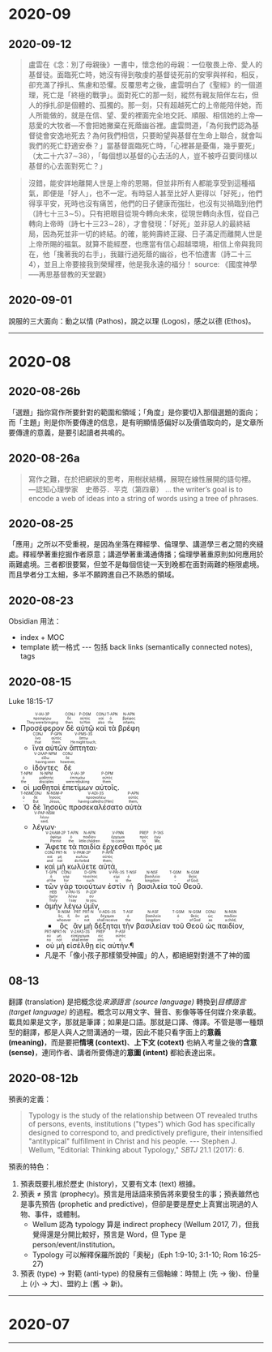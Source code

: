 # 2020-09
## 2020-09-12
> 盧雲在《念：別了母親後》一書中，懷念他的母親：一位敬畏上帝、愛人的基督徒。面臨死亡時，她沒有得到敬虔的基督徒死前的安寧與祥和，相反，卻充滿了掙扎、焦慮和恐懼。反覆思考之後，盧雲明白了《聖經》的一個道理，死亡是「終極的戰爭」。面對死亡的那一刻，縱然有親友陪伴左右，但人的掙扎卻是個體的、孤獨的。那一刻，只有超越死亡的上帝能陪伴她，而人所能做的，就是在信、望、愛的裡面完全地交託、順服、相信她的上帝—慈愛的大牧者—不會把她撇棄在死蔭幽谷裡。盧雲問道，「為何我們認為基督徒會安逸地死去？為何我們相信，只要盼望與基督在生命上聯合，就會叫我們的死亡舒適安泰？」當基督面臨死亡時，「心裡甚是憂傷，幾乎要死」（太二十六37∼38），「每個想以基督的心去活的人，豈不被呼召要同樣以基督的心去面對死亡？」  

> 沒錯，能安詳地離開人世是上帝的恩賜，但並非所有人都能享受到這種福氣，即便是「好人」，也不一定。有時惡人甚至比好人更得以「好死」，他們得享平安，死時也沒有痛苦，他們的日子健康而強壯，也沒有災禍臨到他們（詩七十三3∼5）。只有把眼目從現今轉向未來，從現世轉向永恆，從自己轉向上帝時（詩七十三23∼28），才會發現：「好死」並非惡人的最終結局，因為死並非一切的終結。的確，能夠壽終正寢、日子滿足而離開人世是上帝所賜的福氣。就算不能經歷，也應當有信心超越環境，相信上帝與我同在，他「攙著我的右手」，我雖行過死蔭的幽谷，也不怕遭害（詩二十三4），並且上帝要接我到榮耀裡，他是我永遠的福分！
> source: 《國度神學──再思基督教的天堂觀》
## 2020-09-01
說服的三大面向：動之以情 (Pathos)，說之以理 (Logos)，感之以德 (Ethos)。

---
# 2020-08
## 2020-08-26b
「選題」指你寫作所要針對的範圍和領域；「角度」是你要切入那個選題的面向；而「主題」則是你所要傳達的信息，是有明顯情感偏好以及價值取向的，是文章所要傳達的意義，是要引起讀者共鳴的。
## 2020-08-26a
> 寫作之難，在於把網狀的思考，用樹狀結構，展現在線性展開的語句裡。
> —認知心理學家　史蒂芬．平克（第四章）
> ... the writer’s goal is to encode a web of ideas into a string of words using a tree of phrases.
## 2020-08-25
「應用」之所以不受重視，是因為坐落在釋經學、倫理學、講道學三者之間的夾縫處。釋經學著重挖掘作者原意；講道學著重溝通傳播；倫理學著重原則如何應用於兩難處境。三者都很要緊，但並不是每個信徒一天到晚都在面對兩難的極限處境。而且學者分工太細，多半不願跨進自己不熟悉的領域。

## 2020-08-23
Obsidian 用法：
- index + MOC
- template 統一格式 --- 包括 back links (semantically connected notes), tags
## 2020-08-15
Luke 18:15-17 
- <RUBY><ruby><ruby>Προσέφερον<rt>They were bringing</rt></ruby><rt>προσφέρω</rt></ruby><rt>V-IAI-3P</rt></RUBY> <RUBY><ruby><ruby>δὲ<rt>then</rt></ruby><rt>δέ</rt></ruby><rt>CONJ</rt></RUBY> <RUBY><ruby><ruby>αὐτῷ<rt>to Him</rt></ruby><rt>αὐτός</rt></ruby><rt>P-DSM</rt></RUBY> <RUBY><ruby><ruby>καὶ<rt>also</rt></ruby><rt>καί</rt></ruby><rt>CONJ</rt></RUBY> <RUBY><ruby><ruby>τὰ<rt>the</rt></ruby><rt>ὁ</rt></ruby><rt>T-APN</rt></RUBY> <RUBY><ruby><ruby>βρέφη<rt>infants‚</rt></ruby><rt>βρέφος</rt></ruby><rt>N-APN</rt></RUBY> 
	- <RUBY><ruby><ruby>ἵνα<rt>that</rt></ruby><rt>ἵνα</rt></ruby><rt>CONJ</rt></RUBY> <RUBY><ruby><ruby>αὐτῶν<rt>them</rt></ruby><rt>αὐτός</rt></ruby><rt>P-GPN</rt></RUBY> <RUBY><ruby><ruby>ἅπτηται·<rt>He might touch;</rt></ruby><rt>ἅπτω</rt></ruby><rt>V-PMS-3S</rt></RUBY> 
	- <RUBY><ruby><ruby>ἰδόντες<rt>having seen</rt></ruby><rt>εἴδω</rt></ruby><rt>V-2AAP-NPM</rt></RUBY> <RUBY><ruby><ruby>δὲ<rt>however‚</rt></ruby><rt>δέ</rt></ruby><rt>CONJ</rt></RUBY> 
- <RUBY><ruby><ruby>οἱ<rt>the</rt></ruby><rt>ὁ</rt></ruby><rt>T-NPM</rt></RUBY> <RUBY><ruby><ruby>μαθηταὶ<rt>disciples</rt></ruby><rt>μαθητής</rt></ruby><rt>N-NPM</rt></RUBY> <RUBY><ruby><ruby>ἐπετίμων<rt>were rebuking</rt></ruby><rt>ἐπιτιμάω</rt></ruby><rt>V-IAI-3P</rt></RUBY> <RUBY><ruby><ruby>αὐτοῖς.<rt>them.</rt></ruby><rt>αὐτός</rt></ruby><rt>P-DPM</rt></RUBY> 
- <RUBY><ruby><ruby>Ὁ<rt>‑</rt></ruby><rt>ὁ</rt></ruby><rt>T-NSM</rt></RUBY> <RUBY><ruby><ruby>δὲ<rt>But</rt></ruby><rt>δέ</rt></ruby><rt>CONJ</rt></RUBY> <RUBY><ruby><ruby>Ἰησοῦς<rt>Jesus‚</rt></ruby><rt>Ἰησοῦς</rt></ruby><rt>N-NSM-P</rt></RUBY> <RUBY><ruby><ruby>προσεκαλέσατο<rt>having called to [Him]</rt></ruby><rt>προσκαλέω</rt></ruby><rt>V-ADI-3S</rt></RUBY> <RUBY><ruby><ruby>αὐτὰ<rt>them‚</rt></ruby><rt>αὐτός</rt></ruby><rt>P-APN</rt></RUBY> 
	- <RUBY><ruby><ruby>λέγων·<rt>said‚</rt></ruby><rt>λέγω</rt></ruby><rt>V-PAP-NSM</rt></RUBY> 
		- <RUBY><ruby><ruby>Ἄφετε<rt>Permit</rt></ruby><rt>ἀφίημι</rt></ruby><rt>V-2AAM-2P</rt></RUBY> <RUBY><ruby><ruby>τὰ<rt>the</rt></ruby><rt>ὁ</rt></ruby><rt>T-APN</rt></RUBY> <RUBY><ruby><ruby>παιδία<rt>little children</rt></ruby><rt>παιδίον</rt></ruby><rt>N-APN</rt></RUBY> <RUBY><ruby><ruby>ἔρχεσθαι<rt>to come</rt></ruby><rt>ἔρχομαι</rt></ruby><rt>V-PNN</rt></RUBY> <RUBY><ruby><ruby>πρός<rt>to</rt></ruby><rt>πρός</rt></ruby><rt>PREP</rt></RUBY> <RUBY><ruby><ruby>με<rt>Me‚</rt></ruby><rt>ἐγώ</rt></ruby><rt>P-1AS</rt></RUBY> 
		- <RUBY><ruby><ruby>καὶ<rt>and</rt></ruby><rt>καί</rt></ruby><rt>CONJ</rt></RUBY> <RUBY><ruby><ruby>μὴ<rt>not</rt></ruby><rt>μή</rt></ruby><rt>PRT-N</rt></RUBY> <RUBY><ruby><ruby>κωλύετε<rt>do forbid</rt></ruby><rt>κωλύω</rt></ruby><rt>V-PAM-2P</rt></RUBY> <RUBY><ruby><ruby>αὐτά‚<rt>them;</rt></ruby><rt>αὐτός</rt></ruby><rt>P-APN</rt></RUBY> 
		- <RUBY><ruby><ruby>τῶν<rt>of the</rt></ruby><rt>ὁ</rt></ruby><rt>T-GPN</rt></RUBY> <RUBY><ruby><ruby>γὰρ<rt>for</rt></ruby><rt>γάρ</rt></ruby><rt>CONJ</rt></RUBY> <RUBY><ruby><ruby>τοιούτων<rt>such</rt></ruby><rt>τοιοῦτος</rt></ruby><rt>D-GPN</rt></RUBY> <RUBY><ruby><ruby>ἐστὶν<rt>is</rt></ruby><rt>εἰμί</rt></ruby><rt>V-PAI-3S</rt></RUBY> <RUBY><ruby><ruby>ἡ<rt>the</rt></ruby><rt>ὁ</rt></ruby><rt>T-NSF</rt></RUBY> <RUBY><ruby><ruby>βασιλεία<rt>kingdom</rt></ruby><rt>βασιλεία</rt></ruby><rt>N-NSF</rt></RUBY> <RUBY><ruby><ruby>τοῦ<rt>‑</rt></ruby><rt>ὁ</rt></ruby><rt>T-GSM</rt></RUBY> <RUBY><ruby><ruby>Θεοῦ.<rt>of God.</rt></ruby><rt>θεός</rt></ruby><rt>N-GSM</rt></RUBY> 
		-  <RUBY><ruby><ruby>ἀμὴν<rt>Truly</rt></ruby><rt>ἀμήν</rt></ruby><rt>HEB</rt></RUBY> <RUBY><ruby><ruby>λέγω<rt>I say</rt></ruby><rt>λέγω</rt></ruby><rt>V-PAI-1S</rt></RUBY> <RUBY><ruby><ruby>ὑμῖν‚<rt>to you‚</rt></ruby><rt>σύ</rt></ruby><rt>P-2DP</rt></RUBY> 
			-  <RUBY><ruby><ruby>ὃς<rt>whoever</rt></ruby><rt>ὅς, ἥ</rt></ruby><rt>R-NSM</rt></RUBY> <RUBY><ruby><ruby>ἂν<rt>‑</rt></ruby><rt>ἄν</rt></ruby><rt>PRT</rt></RUBY> <RUBY><ruby><ruby>μὴ<rt>not</rt></ruby><rt>μή</rt></ruby><rt>PRT-N</rt></RUBY> <RUBY><ruby><ruby>δέξηται<rt>shall receive</rt></ruby><rt>δέχομαι</rt></ruby><rt>V-ADS-3S</rt></RUBY> <RUBY><ruby><ruby>τὴν<rt>the</rt></ruby><rt>ὁ</rt></ruby><rt>T-ASF</rt></RUBY> <RUBY><ruby><ruby>βασιλείαν<rt>kingdom</rt></ruby><rt>βασιλεία</rt></ruby><rt>N-ASF</rt></RUBY> <RUBY><ruby><ruby>τοῦ<rt>‑</rt></ruby><rt>ὁ</rt></ruby><rt>T-GSM</rt></RUBY> <RUBY><ruby><ruby>Θεοῦ<rt>of God</rt></ruby><rt>θεός</rt></ruby><rt>N-GSM</rt></RUBY> <RUBY><ruby><ruby>ὡς<rt>as</rt></ruby><rt>ὡς</rt></ruby><rt>CONJ</rt></RUBY> <RUBY><ruby><ruby>παιδίον‚<rt>a child‚</rt></ruby><rt>παιδίον</rt></ruby><rt>N-NSN</rt></RUBY>
		-  <RUBY><ruby><ruby>οὐ<rt>no</rt></ruby><rt>οὐ</rt></ruby><rt>PRT-N</rt></RUBY> <RUBY><ruby><ruby>μὴ<rt>not</rt></ruby><rt>μή</rt></ruby><rt>PRT-N</rt></RUBY> <RUBY><ruby><ruby>εἰσέλθῃ<rt>shall enter</rt></ruby><rt>εἰσέρχομαι</rt></ruby><rt>V-2AAS-3S</rt></RUBY> <RUBY><ruby><ruby>εἰς<rt>into</rt></ruby><rt>εἰς</rt></ruby><rt>PREP</rt></RUBY> <RUBY><ruby><ruby>αὐτήν.¶<rt>it.</rt></ruby><rt>αὐτός</rt></ruby><rt>P-ASF</rt></RUBY>
		-  凡是不「像小孩子那樣領受神國」的人，都絕絕對對進不了神的國


## 08-13
翻譯 (translation) 是把概念從*來源語言 (source language)* 轉換到*目標語言 (target language)* 的過程。概念可以用文字、聲音、影像等等任何媒介來承載。載具如果是文字，那就是筆譯；如果是口語。那就是口譯、傳譯。不管是哪一種類型的翻譯，都是人與人之間溝通的一環，因此不能只看字面上的**意義 (meaning)**，而是要把**情境 (context)**、**上下文 (cotext)** 也納入考量之後的**含意 (sense)**，連同作者、講者所要傳達的**意圖 (intent)** 都給表達出來。

## 2020-08-12b
預表的定義：
> Typology is the study of the relationship between OT revealed truths of persons, events, institutions ("types") which God has specifically designed to correspond to, and predictively prefigure, their intensified "antitypical" fulfillment in Christ and his people. 
> --- Stephen J. Wellum, "Editorial: Thinking about Typology," *SBTJ*  21.1 (2017): 6.

預表的特色：
1) 預表既要扎根於歷史 (history)，又要有文本 (text) 根據。
2) 預表 ≠ 預言 (prophecy)。預言是用話語來預告將來要發生的事；預表雖然也是事先預告 (prophetic and predictive)，但卻是要是歷史上真實出現過的人物、事件，或體制。
	- Wellum 認為 typology 算是 indirect prophecy (Wellum 2017, 7)，但我覺得還是分開比較好，預言是 Word，但 Type 是 person/event/institution。
	- Typology 可以解釋保羅所說的「奧秘」(Eph 1:9-10; 3:1-10; Rom 16:25-27)
3) 預表 (type) → 對範 (anti-type) 的發展有三個軸線：時間上 (先 → 後)、份量上 (小 → 大)、盟約上 (舊 → 新)。




---
# 2020-07

---


